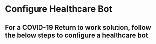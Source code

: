 # Configure Healthcare Bot
## For a COVID-19 Return to work solution, follow the below steps to configure a healthcare bot


